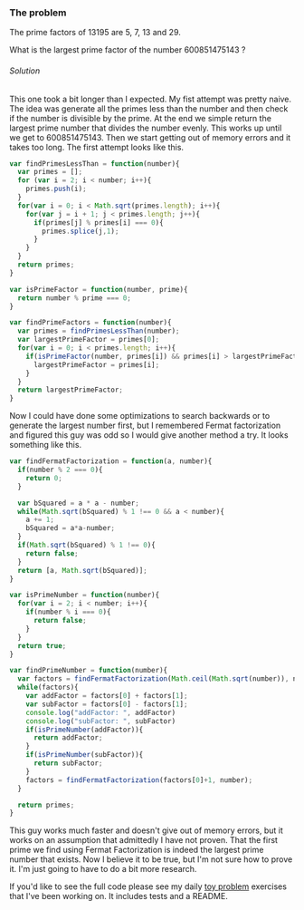 ### The problem

The prime factors of 13195 are 5, 7, 13 and 29.

What is the largest prime factor of the number 600851475143 ?

###### Solution ######

This one took a bit longer than I expected. My fist attempt was pretty naive. The idea was generate all the primes less than the number and then check if the number is divisible by the prime. At the end we simple return the largest prime number that divides the number evenly. This works up until we get to 600851475143. Then we start getting out of memory errors and it takes too long. The first attempt looks like this.

```javascript
var findPrimesLessThan = function(number){
  var primes = [];
  for (var i = 2; i < number; i++){
    primes.push(i);
  }
  for(var i = 0; i < Math.sqrt(primes.length); i++){
    for(var j = i + 1; j < primes.length; j++){
      if(primes[j] % primes[i] === 0){
        primes.splice(j,1);
      }
    }
  }
  return primes;
}

var isPrimeFactor = function(number, prime){
  return number % prime === 0;
}

var findPrimeFactors = function(number){
  var primes = findPrimesLessThan(number);
  var largestPrimeFactor = primes[0];
  for(var i = 0; i < primes.length; i++){
    if(isPrimeFactor(number, primes[i]) && primes[i] > largestPrimeFactor){
      largestPrimeFactor = primes[i];
    }
  }
  return largestPrimeFactor;
}
```

Now I could have done some optimizations to search backwards or to generate the largest number first, but I remembered Fermat factorization and figured this guy was odd so I would give another method a try. It looks something like this.

```javascript
var findFermatFactorization = function(a, number){
  if(number % 2 === 0){
    return 0;
  }

  var bSquared = a * a - number;
  while(Math.sqrt(bSquared) % 1 !== 0 && a < number){
    a += 1;
    bSquared = a*a-number;
  }
  if(Math.sqrt(bSquared) % 1 !== 0){
    return false;
  }
  return [a, Math.sqrt(bSquared)];
}

var isPrimeNumber = function(number){
  for(var i = 2; i < number; i++){
    if(number % i === 0){
      return false;
    }
  }
  return true;
}

var findPrimeNumber = function(number){
  var factors = findFermatFactorization(Math.ceil(Math.sqrt(number)), number);
  while(factors){
    var addFactor = factors[0] + factors[1];
    var subFactor = factors[0] - factors[1];
    console.log("addFactor: ", addFactor)
    console.log("subFactor: ", subFactor)
    if(isPrimeNumber(addFactor)){
      return addFactor;
    }
    if(isPrimeNumber(subFactor)){
      return subFactor;
    }
    factors = findFermatFactorization(factors[0]+1, number);
  }

  return primes;
}
```
This guy works much faster and doesn't give out of memory errors, but it works on an assumption that admittedly I have not proven. That the first prime we find using Fermat Factorization is indeed the largest prime number that exists. Now I believe it to be true, but I'm not sure how to prove it. I'm just going to have to do a bit more research. 

If you'd like to see the full code please see my daily [toy problem](https://github.com/charltonaustin/toy-problems/tree/master/euler-problem-3) exercises that I've been working on. It includes tests and a README.

